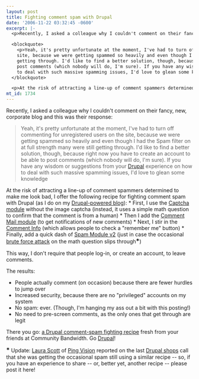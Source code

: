 ```yaml
---
layout: post
title: Fighting comment spam with Drupal
date: '2006-11-22 03:32:45 -0600'
excerpt: |-
  <p>Recently, I asked a colleague why I couldn't comment on their fancy, new, corporate blog and this was their response:</p>

  <blockquote>
    <p>Yeah, it's pretty unfortunate at the moment, I've had to turn off commenting for unregistered users on the
    site, because we were getting spammed so heavily and even though I had the Spam filter on at full strength many were still
    getting through. I'd like to find a better solution, though, because right now you have to create an account to be able to
    post comments (which nobody will do, I'm sure). If you have any wisdom or suggestions from your <a href="http://www.drupal.org">Drupal</a> experience on how
    to deal with such massive spamming issues, I'd love to glean some knowledge</p>
  </blockquote>

  <p>At the risk of attracting a line-up of comment spammers determined to make me look bad, I offer the following recipe for fighting comment spam with Drupal (as I do on my <a href="http://www.communitybandwidth.ca/phillipadsmith">Drupal-powered blog</a>):</p>
mt_id: 1734
---
```

<p>Recently, I asked a colleague why I couldn't comment on their fancy, new, corporate blog and this was their response:</p>

<blockquote>
  <p>Yeah, it's pretty unfortunate at the moment, I've had to turn off commenting for unregistered users on the
  site, because we were getting spammed so heavily and even though I had the Spam filter on at full strength many were still
  getting through. I'd like to find a better solution, though, because right now you have to create an account to be able to
  post comments (which nobody will do, I'm sure). If you have any wisdom or suggestions from your <a href="http://www.drupal.org">Drupal</a> experience on how
  to deal with such massive spamming issues, I'd love to glean some knowledge</p>
</blockquote>

<p>At the risk of attracting a line-up of comment spammers determined to make me look bad, I offer the following recipe for fighting comment spam with Drupal (as I do on my <a href="http://www.communitybandwidth.ca/phillipadsmith">Drupal-powered blog</a>):
<!--break-->
* First, I use the <a href="http://drupal.org/project/captcha">Captcha module</a> without the image captcha (instead, it uses a simple math question to confirm that the comment is from a human)
* Then I add the <a href="http://drupal.org/node/50733">Comment Mail module</a> (to get notifications of new comments)
* Next, I stir in the <a href="http://drupal.org/node/67414">Comment Info</a> (which allows people to check a "remember me" button)
* Finally, add a quick dash of <a href="http://www.kerneltrap.org/jeremy/drupal/spam/">Spam Module v2</a> (just in case the occasional <a href="http://en.wikipedia.org/wiki/Brute_force_attack">brute force attack</a> on the math question slips through<big><b>*</b></big>)</p>

<p>This way, I don't require that people log-in, or create an account, to leave comments.</p>

<p>The results:</p>

<ul>
<li>People actually comment (on occasion) because there are fewer hurdles to jump over</li>
<li>Increased security, because there are no "privileged" accounts on my system</li>
<li>No spam: ever. (Though, I'm hanging my ass out a bit with this posting!)</li>
<li>No need to pre-screen comments, as the only ones that get through are legit</li>
</ul>

<p>There you go: <a href="http://communitybandwidth.ca/phillipadsmith/fighting-comment-spam-with-drupal">a Drupal comment-spam fighting recipe</a> fresh from your friends at Community Bandwidth. Go <a href="http://www.drupal.org">Drupal</a>!</p>

<p><big><b>*</b></big> Update: <a href="http://pingv.com/about/about-us/people">Laura Scott</a> of <a href="http://pingv.com">Ping Vision</a> reported on the last <a href="http://groups.drupal.org/node/1585">Drupal shops</a> call that she was getting the occasional spam still using a similar recipe -- so, if you have an experience to share -- or, better yet, another recipe -- please post it here!</p>
